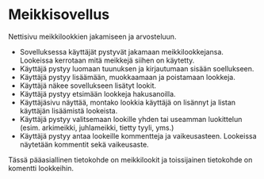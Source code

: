 # Meikkisovellus

Nettisivu meikkilookkien jakamiseen ja arvosteluun.

- Sovelluksessa käyttäjät pystyvät jakamaan meikkilookkejansa. Lookeissa kerrotaan mitä meikkejä siihen on käytetty.
- Käyttäjä pystyy luomaan tuunuksen ja kirjautumaan sisään soellukseen.
- Käyttäjä pystyy lisäämään, muokkaamaan ja poistamaan lookkeja.
- Käyttäjä näkee sovellukseen lisätyt lookit.
- Käyttäjä pystyy etsimään lookkeja hakusanoilla.
- Käyttäjäsivu näyttää, montako lookkia käyttäjä on lisännyt ja listan käyttäjän lisäämistä lookeista.
- Käyttäjä pystyy valitsemaan lookille yhden tai useamman luokittelun (esim. arkimeikki, juhlameikki, tietty tyyli, yms.)
- Käyttäjä pystyy antaa lookeille kommentteja ja vaikeusasteen.  Lookeissa näytetään kommentit sekä vaikeusaste.
    
Tässä pääasiallinen tietokohde on meikkilookit ja toissijainen tietokohde on komentti lookkeihin.
